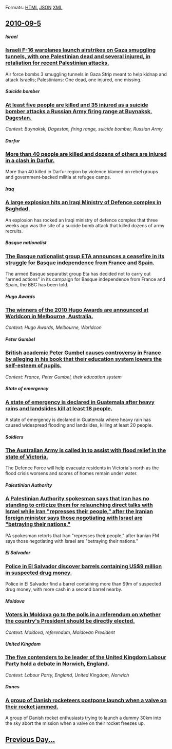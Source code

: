 
Formats: [HTML](2010/09/5/index.html)  [JSON](2010/09/5/index.json)  [XML](2010/09/5/index.xml)  

## [2010-09-5](/news/2010/09/5/index.md)

##### Israel
### [Israeli F-16 warplanes launch airstrikes on Gaza smuggling tunnels, with one Palestinian dead and several injured, in retaliation for recent Palestinian attacks. ](/news/2010/09/5/israeli-f-16-warplanes-launch-airstrikes-on-gaza-smuggling-tunnels-with-one-palestinian-dead-and-several-injured-in-retaliation-for-recent.md)
Air force bombs 3 smuggling tunnels in Gaza Strip meant to help kidnap and attack Israelis; Palestinians: One dead, one injured, one missing.

##### Suicide bomber
### [At least five people are killed and 35 injured as a suicide bomber attacks a Russian Army firing range at Buynaksk, Dagestan. ](/news/2010/09/5/at-least-five-people-are-killed-and-35-injured-as-a-suicide-bomber-attacks-a-russian-army-firing-range-at-buynaksk-dagestan.md)
_Context: Buynaksk, Dagestan, firing range, suicide bomber, Russian Army_

##### Darfur
### [More than 40 people are killed and dozens of others are injured in a clash in Darfur. ](/news/2010/09/5/more-than-40-people-are-killed-and-dozens-of-others-are-injured-in-a-clash-in-darfur.md)
More than 40 killed in Darfur region by violence blamed on rebel groups and government-backed militia at refugee camps.

##### Iraq
### [A large explosion hits an Iraqi Ministry of Defence complex in Baghdad. ](/news/2010/09/5/a-large-explosion-hits-an-iraqi-ministry-of-defence-complex-in-baghdad.md)
An explosion has rocked an Iraqi ministry of defence complex that three weeks ago was the site of a suicide bomb attack that killed dozens of army recruits.

##### Basque nationalist
### [The Basque nationalist group ETA announces a ceasefire in its struggle for Basque independence from France and Spain. ](/news/2010/09/5/the-basque-nationalist-group-eta-announces-a-ceasefire-in-its-struggle-for-basque-independence-from-france-and-spain.md)
The armed Basque separatist group Eta has decided not to carry out &quot;armed actions&quot; in its campaign for Basque independence from France and Spain, the BBC has been told.

##### Hugo Awards
### [The winners of the 2010 Hugo Awards are announced at Worldcon in Melbourne, Australia. ](/news/2010/09/5/the-winners-of-the-2010-hugo-awards-are-announced-at-worldcon-in-melbourne-australia.md)
_Context: Hugo Awards, Melbourne, Worldcon_

##### Peter Gumbel
### [British academic Peter Gumbel causes controversy in France by alleging in his book that their education system lowers the self-esteem of pupils. ](/news/2010/09/5/british-academic-peter-gumbel-causes-controversy-in-france-by-alleging-in-his-book-that-their-education-system-lowers-the-self-esteem-of-pup.md)
_Context: France, Peter Gumbel, their education system_

##### State of emergency
### [A state of emergency is declared in Guatemala after heavy rains and landslides kill at least 18 people. ](/news/2010/09/5/a-state-of-emergency-is-declared-in-guatemala-after-heavy-rains-and-landslides-kill-at-least-18-people.md)
A state of emergency is declared in Guatemala where heavy rain has caused widespread flooding and landslides, killing at least 20 people.

##### Soldiers
### [The Australian Army is called in to assist with flood relief in the state of Victoria. ](/news/2010/09/5/the-australian-army-is-called-in-to-assist-with-flood-relief-in-the-state-of-victoria.md)
The Defence Force will help evacuate residents in Victoria&#039;s north as the flood crisis worsens and scores of homes remain under water.

##### Palestinian Authority
### [A Palestinian Authority spokesman says that Iran has no standing to criticize them for relaunching direct talks with Israel while Iran "represses their people," after the Iranian foreign minister says those negotiating with Israel are "betraying their nations." ](/news/2010/09/5/a-palestinian-authority-spokesman-says-that-iran-has-no-standing-to-criticize-them-for-relaunching-direct-talks-with-israel-while-iran-repr.md)
PA spokesman retorts that Iran &quot;represses their people,&quot; after Iranian FM says those negotiating with Israel are &quot;betraying their nations.&quot;

##### El Salvador
### [Police in El Salvador discover barrels containing US$9 million in suspected drug money. ](/news/2010/09/5/police-in-el-salvador-discover-barrels-containing-us-9-million-in-suspected-drug-money.md)
Police in El Salvador find a barrel containing more than $9m of suspected drug money, with more cash in a second barrel nearby.

##### Moldova
### [Voters in Moldova go to the polls in a referendum on whether the country's President should be directly elected. ](/news/2010/09/5/voters-in-moldova-go-to-the-polls-in-a-referendum-on-whether-the-country-s-president-should-be-directly-elected.md)
_Context: Moldova, referendum, Moldovan President_

##### United Kingdom
### [The five contenders to be leader of the United Kingdom Labour Party hold a debate in Norwich, England. ](/news/2010/09/5/the-five-contenders-to-be-leader-of-the-united-kingdom-labour-party-hold-a-debate-in-norwich-england.md)
_Context: Labour Party, England, United Kingdom, Norwich_

##### Danes
### [A group of Danish rocketeers postpone launch when a valve on their rocket jammed. ](/news/2010/09/5/a-group-of-danish-rocketeers-postpone-launch-when-a-valve-on-their-rocket-jammed.md)
A group of Danish rocket enthusiasts trying to launch a dummy 30km into the sky abort the mission when a valve on their rocket freezes up.

## [Previous Day...](/news/2010/09/4/index.md)

